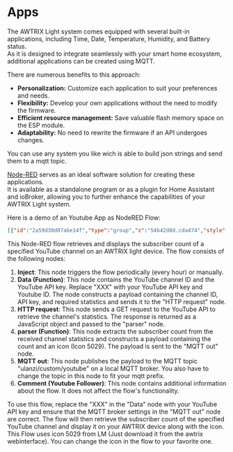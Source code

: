 # Apps

The AWTRIX Light system comes equipped with several built-in applications, including Time, Date, Temperature, Humidity, and Battery status.  
As it is designed to integrate seamlessly with your smart home ecosystem, additional applications can be created using MQTT.

There are numerous benefits to this approach:

- **Personalization:** Customize each application to suit your preferences and needs.
- **Flexibility:** Develop your own applications without the need to modify the firmware.
- **Efficient resource management:** Save valuable flash memory space on the ESP module.
- **Adaptability:** No need to rewrite the firmware if an API undergoes changes.


You can use any system you like wich is able to build json strings and send them to a mqtt topic.

[Node-RED](https://nodered.org/) serves as an ideal software solution for creating these applications.  
It is available as a standalone program or as a plugin for Home Assistant and ioBroker, allowing you to further enhance the capabilities of your AWTRIX Light system.


Here is a demo of an Youtube App as NodeRED Flow:
```json
[{"id":"2a59d30d07abe14f","type":"group","z":"54b42d8d.cda474","style":{"stroke":"#999999","stroke-opacity":"1","fill":"none","fill-opacity":"1","label":true,"label-position":"nw","color":"#a4a4a4"},"nodes":["f0f17299.3736c","dc7878f9.4756c8","f234aae371d72680","555bb8624b88c9c3","69c388146e28049d","a349ade5a57f7537"],"x":34,"y":39,"w":892,"h":122},{"id":"f0f17299.3736c","type":"inject","z":"54b42d8d.cda474","g":"2a59d30d07abe14f","name":"","props":[],"repeat":"3600","crontab":"","once":true,"onceDelay":0.1,"topic":"","x":130,"y":120,"wires":[["a349ade5a57f7537"]]},{"id":"dc7878f9.4756c8","type":"http request","z":"54b42d8d.cda474","g":"2a59d30d07abe14f","name":"","method":"GET","ret":"obj","paytoqs":"query","url":"https://youtube.googleapis.com/youtube/v3/channels","tls":"","persist":false,"proxy":"","insecureHTTPParser":false,"authType":"","senderr":false,"headers":[],"x":430,"y":120,"wires":[["f234aae371d72680"]]},{"id":"f234aae371d72680","type":"function","z":"54b42d8d.cda474","g":"2a59d30d07abe14f","name":"parser","func":"var json = msg.payload;\nvar subscriberCount = json.items[0].statistics.subscriberCount;\n\nmsg.payload = { \"text\": subscriberCount, \"icon\": 5029};\nreturn msg;","outputs":1,"noerr":0,"initialize":"","finalize":"","libs":[],"x":590,"y":120,"wires":[["555bb8624b88c9c3"]]},{"id":"555bb8624b88c9c3","type":"mqtt out","z":"54b42d8d.cda474","g":"2a59d30d07abe14f","name":"","topic":"ulanzi/custom/youtube","qos":"","retain":"","respTopic":"","contentType":"","userProps":"","correl":"","expiry":"","broker":"346df2a95aac5785","x":800,"y":120,"wires":[]},{"id":"69c388146e28049d","type":"comment","z":"54b42d8d.cda474","g":"2a59d30d07abe14f","name":"Youtube Follower","info":"Just enter your channelID and Youtube API key in the \"Data\" node  and set your AWTRIX MQTT prefix.\nUses Icon 5029 (LM)","x":140,"y":80,"wires":[]},{"id":"a349ade5a57f7537","type":"function","z":"54b42d8d.cda474","g":"2a59d30d07abe14f","name":"Data","func":"msg.payload = { \"id\": \"UCpGLALzRO0uaasWTsm9M99w\", \"key\": \"XXX\", \"part\":\"statistics\"}\nreturn msg;","outputs":1,"noerr":0,"initialize":"","finalize":"","libs":[],"x":270,"y":120,"wires":[["dc7878f9.4756c8"]]},{"id":"346df2a95aac5785","type":"mqtt-broker","name":"","broker":"localhost","port":"1883","clientid":"","autoConnect":true,"usetls":false,"protocolVersion":"4","keepalive":"60","cleansession":true,"birthTopic":"","birthQos":"0","birthPayload":"","birthMsg":{},"closeTopic":"","closeQos":"0","closePayload":"","closeMsg":{},"willTopic":"","willQos":"0","willPayload":"","willMsg":{},"userProps":"","sessionExpiry":""}]
```

This Node-RED flow retrieves and displays the subscriber count of a specified YouTube channel on an AWTRIX light device. The flow consists of the following nodes:

1. **Inject**: This node triggers the flow periodically (every hour) or manually.
2. **Data (Function)**: This node contains the YouTube channel ID and the YouTube API key. Replace "XXX" with your YouTube API key and Youtube ID. The node constructs a payload containing the channel ID, API key, and required statistics and sends it to the "HTTP request" node.
3. **HTTP request**: This node sends a GET request to the YouTube API to retrieve the channel's statistics. The response is returned as a JavaScript object and passed to the "parser" node.
4. **parser (Function)**: This node extracts the subscriber count from the received channel statistics and constructs a payload containing the count and an icon (Icon 5029). The payload is sent to the "MQTT out" node.
5. **MQTT out**: This node publishes the payload to the MQTT topic "ulanzi/custom/youtube" on a local MQTT broker. You also have to change the topic in this node to fit your mqtt prefix.
6. **Comment (Youtube Follower)**: This node contains additional information about the flow. It does not affect the flow's functionality.

To use this flow, replace the "XXX" in the "Data" node with your YouTube API key and ensure that the MQTT broker settings in the "MQTT out" node are correct.
The flow will then retrieve the subscriber count of the specified YouTube channel and display it on your AWTRIX device along with the icon.
This Flow uses icon 5029 from LM (Just download it from the awtrix webinterface). You can change the icon in the flow to your favorite one.


